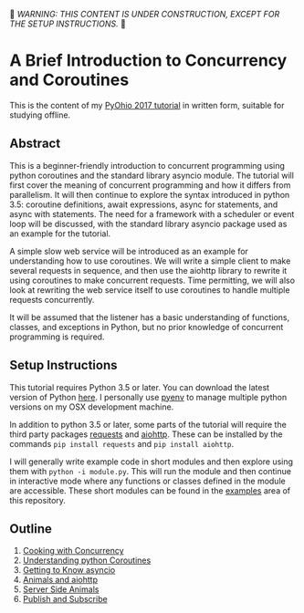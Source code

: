 &#x1f6a7; *WARNING: THIS CONTENT IS UNDER CONSTRUCTION, EXCEPT FOR THE SETUP
INSTRUCTIONS.* &#x1f6a7;

# A Brief Introduction to Concurrency and Coroutines

This is the content of my
[PyOhio 2017 tutorial](https://pyohio.org/schedule/presentation/289/)
in written form, suitable for studying offline.

## Abstract

This is a beginner-friendly introduction to concurrent programming using python
coroutines and the standard library asyncio module.
The tutorial will first cover the meaning of concurrent programming
and how it differs from parallelism.
It will then continue to explore the syntax introduced in python 3.5:
coroutine definitions, await expressions, async for statements, and
async with statements.
The need for a framework with a scheduler or event loop will be discussed,
with the standard library asyncio package used as an example for the tutorial.

A simple slow web service will be introduced as an example for understanding
how to use coroutines. We will write a simple client to make several
requests in sequence, and then use the aiohttp library to rewrite it using
coroutines to make concurrent requests.
Time permitting, we will also look at rewriting the web service itself
to use coroutines to handle multiple requests concurrently.

It will be assumed that the listener has a basic understanding of
functions, classes, and exceptions in Python, but no prior knowledge
of concurrent programming is required.

## Setup Instructions

This tutorial requires Python 3.5 or later. You can download the latest
version of Python [here](https://www.python.org/downloads/).
I personally use [pyenv](https://github.com/pyenv/pyenv) to manage multiple
python versions on my OSX development machine.

In addition to python 3.5 or later, some parts of the tutorial will require
the third party packages [requests](http://docs.python-requests.org/en/master/)
and [aiohttp](http://aiohttp.readthedocs.io/en/stable/). These can be installed
by the commands `pip install requests` and `pip install aiohttp`.

I will generally write example code in short modules and then explore using
them with `python -i module.py`. This will run the module and then continue
in interactive mode where any functions or classes defined in the module
are accessible. These short modules can be found in the [examples](examples)
area of this repository.

## Outline

1. [Cooking with Concurrency](cooking.md)
1. [Understanding python Coroutines](coroutines.md)
1. [Getting to Know asyncio](asyncio.md)
1. [Animals and aiohttp](animals.md)
1. [Server Side Animals](webserver.md)
1. [Publish and Subscribe](pubsub.md)
